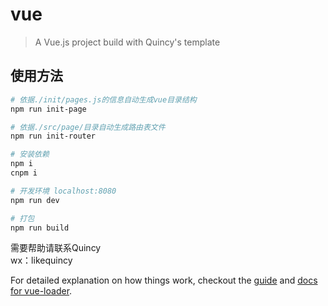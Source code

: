 # vue

> A Vue.js project build with Quincy's template

## 使用方法

``` bash
# 依据./init/pages.js的信息自动生成vue目录结构
npm run init-page

# 依据./src/page/目录自动生成路由表文件
npm run init-router

# 安装依赖
npm i 
cnpm i

# 开发环境 localhost:8080
npm run dev

# 打包
npm run build

```

需要帮助请联系Quincy  
wx：likequincy

For detailed explanation on how things work, checkout the [guide](http://vuejs-templates.github.io/webpack/) and [docs for vue-loader](http://vuejs.github.io/vue-loader).
